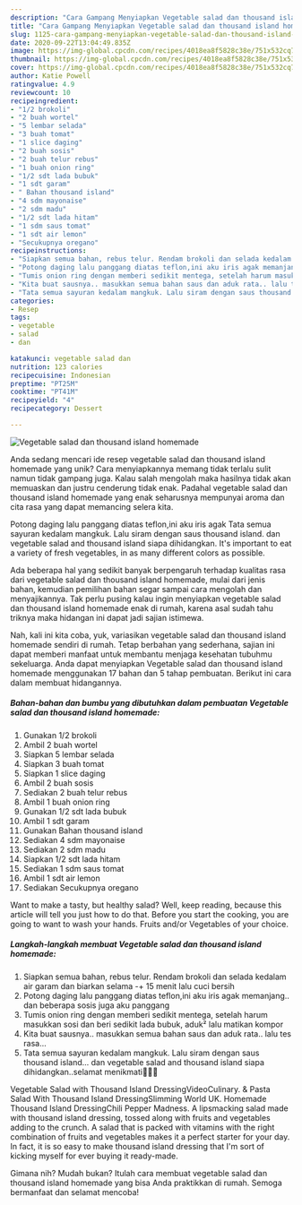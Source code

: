 ```yaml
---
description: "Cara Gampang Menyiapkan Vegetable salad dan thousand island homemade yang Sempurna"
title: "Cara Gampang Menyiapkan Vegetable salad dan thousand island homemade yang Sempurna"
slug: 1125-cara-gampang-menyiapkan-vegetable-salad-dan-thousand-island-homemade-yang-sempurna
date: 2020-09-22T13:04:49.835Z
image: https://img-global.cpcdn.com/recipes/4018ea8f5828c38e/751x532cq70/vegetable-salad-dan-thousand-island-homemade-foto-resep-utama.jpg
thumbnail: https://img-global.cpcdn.com/recipes/4018ea8f5828c38e/751x532cq70/vegetable-salad-dan-thousand-island-homemade-foto-resep-utama.jpg
cover: https://img-global.cpcdn.com/recipes/4018ea8f5828c38e/751x532cq70/vegetable-salad-dan-thousand-island-homemade-foto-resep-utama.jpg
author: Katie Powell
ratingvalue: 4.9
reviewcount: 10
recipeingredient:
- "1/2 brokoli"
- "2 buah wortel"
- "5 lembar selada"
- "3 buah tomat"
- "1 slice daging"
- "2 buah sosis"
- "2 buah telur rebus"
- "1 buah onion ring"
- "1/2 sdt lada bubuk"
- "1 sdt garam"
- " Bahan thousand island"
- "4 sdm mayonaise"
- "2 sdm madu"
- "1/2 sdt lada hitam"
- "1 sdm saus tomat"
- "1 sdt air lemon"
- "Secukupnya oregano"
recipeinstructions:
- "Siapkan semua bahan, rebus telur. Rendam brokoli dan selada kedalam air garam dan biarkan selama -+ 15 menit lalu cuci bersih"
- "Potong daging lalu panggang diatas teflon,ini aku iris agak memanjang.. dan beberapa sosis juga aku panggang"
- "Tumis onion ring dengan memberi sedikit mentega, setelah harum masukkan sosi dan beri sedikit lada bubuk, aduk² lalu matikan kompor"
- "Kita buat sausnya.. masukkan semua bahan saus dan aduk rata.. lalu tes rasa..."
- "Tata semua sayuran kedalam mangkuk. Lalu siram dengan saus thousand island... dan vegetable salad and thousand island siapa dihidangkan..selamat menikmati🤤🥗🤗"
categories:
- Resep
tags:
- vegetable
- salad
- dan

katakunci: vegetable salad dan 
nutrition: 123 calories
recipecuisine: Indonesian
preptime: "PT25M"
cooktime: "PT41M"
recipeyield: "4"
recipecategory: Dessert

---
```



![Vegetable salad dan thousand island homemade](https://img-global.cpcdn.com/recipes/4018ea8f5828c38e/751x532cq70/vegetable-salad-dan-thousand-island-homemade-foto-resep-utama.jpg)

Anda sedang mencari ide resep vegetable salad dan thousand island homemade yang unik? Cara menyiapkannya memang tidak terlalu sulit namun tidak gampang juga. Kalau salah mengolah maka hasilnya tidak akan memuaskan dan justru cenderung tidak enak. Padahal vegetable salad dan thousand island homemade yang enak seharusnya mempunyai aroma dan cita rasa yang dapat memancing selera kita.

Potong daging lalu panggang diatas teflon,ini aku iris agak Tata semua sayuran kedalam mangkuk. Lalu siram dengan saus thousand island. dan vegetable salad and thousand island siapa dihidangkan. It&#39;s important to eat a variety of fresh vegetables, in as many different colors as possible.

Ada beberapa hal yang sedikit banyak berpengaruh terhadap kualitas rasa dari vegetable salad dan thousand island homemade, mulai dari jenis bahan, kemudian pemilihan bahan segar sampai cara mengolah dan menyajikannya. Tak perlu pusing kalau ingin menyiapkan vegetable salad dan thousand island homemade enak di rumah, karena asal sudah tahu triknya maka hidangan ini dapat jadi sajian istimewa.


Nah, kali ini kita coba, yuk, variasikan vegetable salad dan thousand island homemade sendiri di rumah. Tetap berbahan yang sederhana, sajian ini dapat memberi manfaat untuk membantu menjaga kesehatan tubuhmu sekeluarga. Anda dapat menyiapkan Vegetable salad dan thousand island homemade menggunakan 17 bahan dan 5 tahap pembuatan. Berikut ini cara dalam membuat hidangannya.

<!--inarticleads1-->

##### Bahan-bahan dan bumbu yang dibutuhkan dalam pembuatan Vegetable salad dan thousand island homemade:

1. Gunakan 1/2 brokoli
1. Ambil 2 buah wortel
1. Siapkan 5 lembar selada
1. Siapkan 3 buah tomat
1. Siapkan 1 slice daging
1. Ambil 2 buah sosis
1. Sediakan 2 buah telur rebus
1. Ambil 1 buah onion ring
1. Gunakan 1/2 sdt lada bubuk
1. Ambil 1 sdt garam
1. Gunakan  Bahan thousand island
1. Sediakan 4 sdm mayonaise
1. Sediakan 2 sdm madu
1. Siapkan 1/2 sdt lada hitam
1. Sediakan 1 sdm saus tomat
1. Ambil 1 sdt air lemon
1. Sediakan Secukupnya oregano


Want to make a tasty, but healthy salad? Well, keep reading, because this article will tell you just how to do that. Before you start the cooking, you are going to want to wash your hands. Fruits and/or Vegetables of your choice. 

<!--inarticleads2-->

##### Langkah-langkah membuat Vegetable salad dan thousand island homemade:

1. Siapkan semua bahan, rebus telur. Rendam brokoli dan selada kedalam air garam dan biarkan selama -+ 15 menit lalu cuci bersih
1. Potong daging lalu panggang diatas teflon,ini aku iris agak memanjang.. dan beberapa sosis juga aku panggang
1. Tumis onion ring dengan memberi sedikit mentega, setelah harum masukkan sosi dan beri sedikit lada bubuk, aduk² lalu matikan kompor
1. Kita buat sausnya.. masukkan semua bahan saus dan aduk rata.. lalu tes rasa...
1. Tata semua sayuran kedalam mangkuk. Lalu siram dengan saus thousand island... dan vegetable salad and thousand island siapa dihidangkan..selamat menikmati🤤🥗🤗


Vegetable Salad with Thousand Island DressingVideoCulinary. &amp; Pasta Salad With Thousand Island DressingSlimming World UK. Homemade Thousand Island DressingChili Pepper Madness. A lipsmacking salad made with thousand island dressing, tossed along with fruits and vegetables adding to the crunch. A salad that is packed with vitamins with the right combination of fruits and vegetables makes it a perfect starter for your day. In fact, it is so easy to make thousand island dressing that I&#39;m sort of kicking myself for ever buying it ready-made. 

Gimana nih? Mudah bukan? Itulah cara membuat vegetable salad dan thousand island homemade yang bisa Anda praktikkan di rumah. Semoga bermanfaat dan selamat mencoba!
